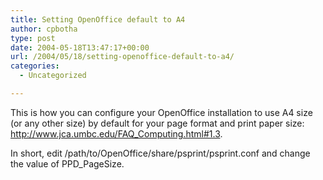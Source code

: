```yaml
---
title: Setting OpenOffice default to A4
author: cpbotha
type: post
date: 2004-05-18T13:47:17+00:00
url: /2004/05/18/setting-openoffice-default-to-a4/
categories:
  - Uncategorized

---
```

This is how you can configure your OpenOffice installation to use A4 size (or any other size) by default for your page format and print paper size: <http://www.jca.umbc.edu/FAQ_Computing.html#1.3>.

In short, edit /path/to/OpenOffice/share/psprint/psprint.conf and change the value of PPD_PageSize.
